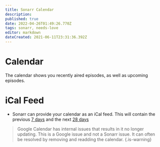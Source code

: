 ```yaml
---
title: Sonarr Calendar
description: 
published: true
date: 2022-04-26T01:49:26.770Z
tags: sonarr, needs-love
editor: markdown
dateCreated: 2021-06-11T23:31:36.392Z
---
```


# Calendar

The calendar shows you recently aired episodes, as well as upcoming episodes.

# iCal Feed

- Sonarr can provide your calendar as an iCal feed. This will contain the previous [7 days](https://github.com/Sonarr/Sonarr/blob/22f044844c33187450dcc2d6b329ad3e1d241e74/src/NzbDrone.Api/Calendar/CalendarFeedModule.cs#L35) and the next [28 days](https://github.com/Sonarr/Sonarr/blob/22f044844c33187450dcc2d6b329ad3e1d241e74/src/NzbDrone.Api/Calendar/CalendarFeedModule.cs#L36)

> Google Calendar has internal issues that results in it no longer updating. This is a Google issue and not a Sonarr issue. It can often be resolved by removing and readding the calendar.
{.is-warning}
